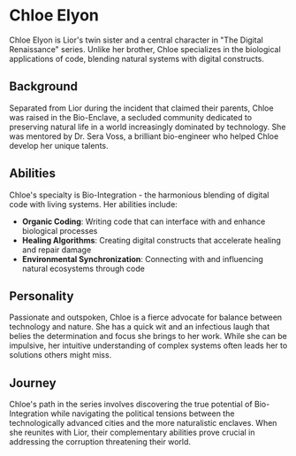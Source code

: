 # Chloe Elyon

Chloe Elyon is Lior's twin sister and a central character in "The Digital Renaissance" series. Unlike her brother, Chloe specializes in the biological applications of code, blending natural systems with digital constructs.

## Background

Separated from Lior during the incident that claimed their parents, Chloe was raised in the Bio-Enclave, a secluded community dedicated to preserving natural life in a world increasingly dominated by technology. She was mentored by Dr. Sera Voss, a brilliant bio-engineer who helped Chloe develop her unique talents.

## Abilities

Chloe's specialty is Bio-Integration - the harmonious blending of digital code with living systems. Her abilities include:

- **Organic Coding**: Writing code that can interface with and enhance biological processes
- **Healing Algorithms**: Creating digital constructs that accelerate healing and repair damage
- **Environmental Synchronization**: Connecting with and influencing natural ecosystems through code

## Personality

Passionate and outspoken, Chloe is a fierce advocate for balance between technology and nature. She has a quick wit and an infectious laugh that belies the determination and focus she brings to her work. While she can be impulsive, her intuitive understanding of complex systems often leads her to solutions others might miss.

## Journey

Chloe's path in the series involves discovering the true potential of Bio-Integration while navigating the political tensions between the technologically advanced cities and the more naturalistic enclaves. When she reunites with Lior, their complementary abilities prove crucial in addressing the corruption threatening their world.

